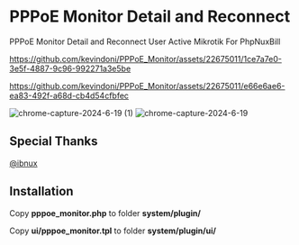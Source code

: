 # PPPoE Monitor Detail and Reconnect

 PPPoE Monitor Detail and Reconnect User Active Mikrotik For PhpNuxBill

https://github.com/kevindoni/PPPoE_Monitor/assets/22675011/1ce7a7e0-3e5f-4887-9c96-992271a3e5be



https://github.com/kevindoni/PPPoE_Monitor/assets/22675011/e66e6ae6-ea83-492f-a68d-cb4d54cfbfec

![chrome-capture-2024-6-19 (1)](https://github.com/kevindoni/PPPoE_Monitor/assets/22675011/094c4a7f-3cbb-4e4d-967b-18ced6603c4a)
![chrome-capture-2024-6-19](https://github.com/kevindoni/PPPoE_Monitor/assets/22675011/aad49b18-9ee1-4ba2-97be-069c7e1b585e)


## Special Thanks

[@ibnux](https://t.me/ibnux)


## Installation

Copy **pppoe_monitor.php** to folder **system/plugin/**

Copy **ui/pppoe_monitor.tpl** to folder **system/plugin/ui/**
